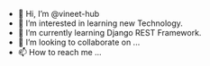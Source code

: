 - 👋 Hi, I’m @vineet-hub
- 👀 I’m interested in learning new Technology.
- 🌱 I’m currently learning Django REST Framework.
- 💞️ I’m looking to collaborate on ...
- 📫 How to reach me ...

<!---
vineet-hub/vineet-hub is a ✨ special ✨ repository because its `README.md` (this file) appears on your GitHub profile.
You can click the Preview link to take a look at your changes.
--->
